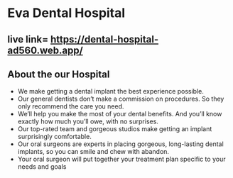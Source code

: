 # Eva Dental Hospital

## live link= https://dental-hospital-ad560.web.app/

## About the our Hospital

- We make getting a dental implant the best experience possible.
- Our general dentists don’t make a commission on procedures. So they only recommend the care you need.
- We’ll help you make the most of your dental benefits. And you’ll know exactly how much you’ll owe, with no surprises.
- Our top-rated team and gorgeous studios make getting an implant surprisingly comfortable.
- Our oral surgeons are experts in placing gorgeous, long-lasting dental implants, so you can smile and chew with abandon.
- Your oral surgeon will put together your treatment plan specific to your needs and goals
